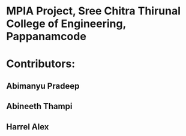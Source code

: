 # MPIA Project, Sree Chitra Thirunal College of Engineering, Pappanamcode

# Contributors:

## Abimanyu Pradeep
## Abineeth Thampi
## Harrel Alex

